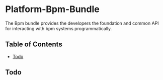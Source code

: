# Platform-Bpm-Bundle

The Bpm bundle provides the developers the foundation and common API for interacting with bpm systems programmatically.

## Table of Contents

- [Todo](#todo)

## Todo
